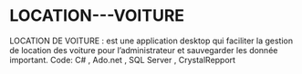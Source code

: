 # LOCATION---VOITURE
LOCATION DE VOITURE : est une application desktop qui faciliter la gestion de location des voiture pour l’administrateur et sauvegarder les donnée important.
Code: C# , Ado.net , SQL Server , CrystalRepport

